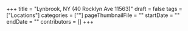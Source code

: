 +++
title = "Lynbrook, NY (40 Rocklyn Ave 11563)"
draft = false
tags = ["Locations"]
categories = [""]
pageThumbnailFile = ""
startDate = ""
endDate = ""
contributors = []
+++
